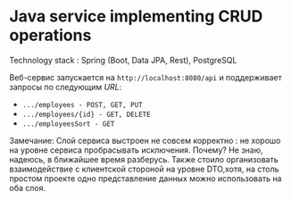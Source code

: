 # Java service implementing CRUD operations 
Technology stack : Spring (Boot, Data JPA, Rest), PostgreSQL


Веб-сервис запускается на `http://localhost:8080/api` и поддерживает запросы по следующим _URL_:

* `.../employees - POST, GET, PUT`
* `.../employees/{id} - GET, DELETE`
* `.../employeesSort - GET`

Замечание: Слой сервиса выстроен не совсем корректно : не хорошо на уровне сервиса пробрасывать исключения. Почему? Не знаю, надеюсь, в ближайшее время разберусь. Также стоило организовать взаимодействие с клиентской стороной на уровне DTO,хотя, на столь простом проекте одно представление данных можно использовать на оба слоя.
